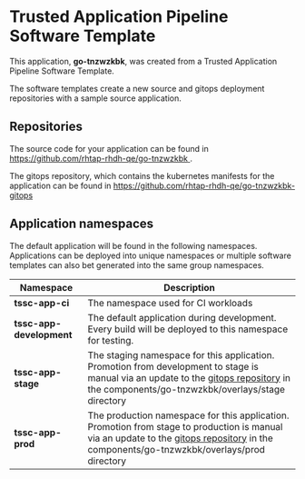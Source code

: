 # Trusted Application Pipeline Software Template

This application, **go-tnzwzkbk**, was created from a Trusted Application Pipeline Software Template.

The software templates create a new source and gitops deployment repositories with a sample source application. 

## Repositories

The source code for your application can be found in [https://github.com/rhtap-rhdh-qe/go-tnzwzkbk ](https://github.com/rhtap-rhdh-qe/go-tnzwzkbk ).
 
The gitops repository, which contains the kubernetes manifests for the application can be found in 
[https://github.com/rhtap-rhdh-qe/go-tnzwzkbk-gitops ](https://github.com/rhtap-rhdh-qe/go-tnzwzkbk-gitops ) 

## Application namespaces 

The default application will be found in the following namespaces. Applications can be deployed into unique namespaces or multiple software templates can also bet generated into the same group namespaces.  

|  Namespace   |  Description   |  
| -------- | -------- |
| **tssc-app-ci** | The namespace used for CI workloads |
| **tssc-app-development** | The default application during development. Every build will be deployed to this namespace for testing. |
| **tssc-app-stage** | The staging namespace for this application. Promotion from development to stage is manual via an update to the [gitops repository](https://github.com/rhtap-rhdh-qe/go-tnzwzkbk-gitops ) in the components/go-tnzwzkbk/overlays/stage directory |
| **tssc-app-prod** | The production namespace for this application. Promotion from stage to production is manual via an update to the [gitops repository](https://github.com/rhtap-rhdh-qe/go-tnzwzkbk-gitops ) in the components/go-tnzwzkbk/overlays/prod directory |